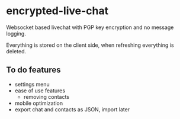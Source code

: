 # encrypted-live-chat
Websocket based livechat with PGP key encryption and no message logging.

Everything is stored on the client side, when refreshing everything is deleted.

## To do features
 - settings menu
 - ease of use features
    - removing contacts
 - mobile optimization
 - export chat and contacts as JSON, import later

